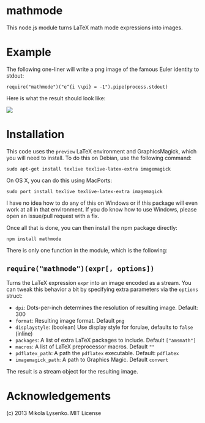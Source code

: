 mathmode
========
This node.js module turns LaTeX math mode expressions into images.

Example
=======
The following one-liner will write a png image of the famous Euler identity to stdout:

    require("mathmode")("e^{i \\pi} = -1").pipe(process.stdout)

Here is what the result should look like:

<img src=https://raw.github.com/mikolalysenko/mathmode/master/example/simple.png>

Installation
============

This code uses the `preview` LaTeX environment and GraphicsMagick, which you will need to install.  To do this on Debian, use the following command:

    sudo apt-get install texlive texlive-latex-extra imagemagick

On OS X, you can do this using MacPorts:

    sudo port install texlive texlive-latex-extra imagemagick
    
I have no idea how to do any of this on Windows or if this package will even work at all in that environment. If you do know how to use Windows, please open an issue/pull request with a fix.

Once all that is done, you can then install the npm package directly:

    npm install mathmode

There is only one function in the module, which is the following:


`require("mathmode")(expr[, options])`
--------------------------------------

Turns the LaTeX expression `expr` into an image encoded as a stream.  You can tweak this behavior a bit by specifying extra parameters via the `options` struct:

* `dpi`: Dots-per-inch determines the resolution of resulting image.  Default: 300
* `format`:  Resulting image format. Default `png`
* `displaystyle`: (boolean) Use display style for forulae, defaults to `false` (inline)
* `packages`: A list of extra LaTeX packages to include.  Default `["amsmath"]`
* `macros`: A list of LaTeX preprocessor macros.  Default `""`
* `pdflatex_path`: A path the `pdflatex` executable.  Default: `pdflatex`
* `imagemagick_path`: A path to Graphics Magic.  Default `convert`

The result is a stream object for the resulting image.


Acknowledgements
================
(c) 2013 Mikola Lysenko.  MIT License
